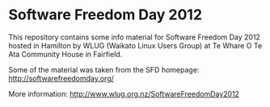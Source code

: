 # Software Freedom Day 2012

  This repository contains some info material for Software Freedom Day 2012
  hosted in Hamilton by WLUG (Waikato Linux Users Group) at Te Whare O Te Ata
  Community House in Fairfield.

  Some of the material was taken from the SFD homepage:
  http://softwarefreedomday.org/

  More information:
  http://www.wlug.org.nz/SoftwareFreedomDay2012
